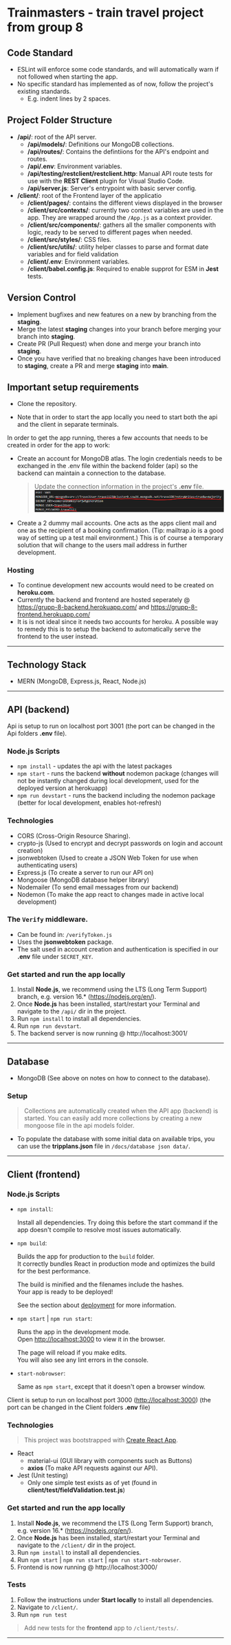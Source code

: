 # Trainmasters - train travel project from group 8

## Code Standard
- ESLint will enforce some code standards, and will automatically warn if not followed when starting the app.
- No specific standard has implemented as of now, follow the project's existing standards.
    - E.g. indent lines by 2 spaces.

## Project Folder Structure
- **/api/**: root of the API server.
    - **/api/models/**: Definitions our MongoDB collections.
    - **/api/routes/**: Contains the defintiions for the API's endpoint and routes.
    - **/api/.env**: Environment variables.
    - **/api/testing/restclient/restclient.http**: Manual API route tests for use with the **REST Client** plugin for Visual Studio Code.
    - **/api/server.js**: Server's entrypoint with basic server config.
- **/client/**: root of the Frontend layer of the applicatio
    - **/client/pages/**: contains the different views displayed in the browser
    - **/client/src/contexts/**: currently two context variables are used in the app. They are wrapped around the `/App.js` as a context provider.
    - **/client/src/components/**: gathers all the smaller components with logic, ready to be served to different pages when needed.
    - **/client/src/styles/**: CSS files.
    - **/client/src/utils/**: utility helper classes to parse and format date variables and for field validation
    - **/client/.env**: Environment variables.
    - **/client/babel.config.js**: Required to enable supprot for ESM in **Jest** tests.

## Version Control
- Implement bugfixes and new features on a new by branching from the **staging**.
- Merge the latest **staging** changes into your branch before merging your branch into **staging**.
- Create PR (Pull Request) when done and merge your branch into **staging**.
- Once you have verified that no breaking changes have been introduced to **staging**, create a PR and merge **staging** into **main**.

## Important setup requirements
- Clone the repository.

- Note that in order to start the app locally you need to start both the api and the client in separate terminals. 


In order to get the app running, theres a few accounts that needs to be created in order for the app to work:

- Create an account for MongoDB atlas. The login credentials needs to be exchanged in the .env file within the backend folder (api) so the backend can maintain a connection to the database.

    > Update the connection information in the project's **.env** file.
    ![The backend's .env file.](docs/images/backend-.env-file.png)

- Create a 2 dummy mail accounts. One acts as the apps client mail and one as the recipient of a booking confirmation. (Tip: mailtrap.io is a good way of setting up a test mail environment.) This is of course a temporary solution that will change to the users mail address in further development.


### Hosting

- To continue development new accounts would need to be created on **heroku.com**.
- Currently the backend and frontend are hosted seperately @ https://grupp-8-backend.herokuapp.com/ and https://grupp-8-frontend.herokuapp.com/
- It is is not ideal since it needs two accounts for heroku. A possible way to remedy this is to setup the backend to automatically serve the frontend to the user instead.

---

## Technology Stack
- MERN (MongoDB, Express.js, React, Node.js)

---

## API (backend)

Api is setup to run on localhost port 3001 (the port can be changed in the Api folders **.env** file).

### Node.js Scripts
- `npm install` - updates the api with the latest packages
- `npm start` - runs the backend **without** nodemon package (changes will not be instantly changed during local development, used for the deployed version at herokuapp)
- `npm run devstart` - runs the backend including the nodemon package (better for local development, enables hot-refresh)

### Technologies
- CORS (Cross-Origin Resource Sharing).
- crypto-js (Used to encrypt and decrypt passwords on login and account creation)
- jsonwebtoken (Used to create a JSON Web Token for use when authenticating users)
- Express.js (To create a server to run our API on)
- Mongoose (MongoDB database helper library)
- Nodemailer (To send email messages from our backend)
- Nodemon (To make the app react to changes made in active local development)

### The `Verify` middleware.
- Can be found in: `/verifyToken.js`
- Uses the **jsonwebtoken** package.
- The salt used in account creation and authentication is specified in our **.env** file under `SECRET_KEY`.

### Get started and run the app locally
1. Install **Node.js**, we recommend using the LTS (Long Term Support) branch, e.g. version 16.* (https://nodejs.org/en/).
1. Once **Node.js** has been installed, start/restart your Terminal and navigate to the `/api/` dir in the project.
1. Run `npm install` to install all dependencies.
1. Run `npm run devstart`.
1. The backend server is now running @ http://localhost:3001/


---


## Database
- MongoDB (See above on notes on how to connect to the database).

### Setup
> Collections are automatically created when the API app (backend) is started. You can easily add more collections by creating a new mongoose file in the api models folder.

- To populate the database with some initial data on available trips, you can use the **tripplans.json** file in `/docs/database json data/`.


---


## Client (frontend)

### Node.js Scripts
- `npm install`: 
    
    Install all dependencies. Try doing this before the start command if the app doesn't compile to resolve most issues automatically.
    
- `npm build`:

    Builds the app for production to the `build` folder.\
    It correctly bundles React in production mode and optimizes the build for the best performance.

    The build is minified and the filenames include the hashes.\
    Your app is ready to be deployed!

    See the section about [deployment](https://facebook.github.io/create-react-app/docs/deployment) for more information.

- `npm start` | `npm run start`:

    Runs the app in the development mode.\
    Open [http://localhost:3000](http://localhost:3000) to view it in the browser.

    The page will reload if you make edits.\
    You will also see any lint errors in the console.

- `start-nobrowser`: 
    
    Same as `npm start`, except that it doesn't open a browser window.

Client is setup to run on localhost port 3000 ([http://localhost:3000](http://localhost:3000)) (the port can be changed in the Client folders **.env** file)

### Technologies
> This project was bootstrapped with [Create React App](https://github.com/facebook/create-react-app).

- React
    - material-ui (GUI library with components such as Buttons)
    - **axios** (To make API requests against our API).
- Jest (Unit testing)
    - Only one simple test exists as of yet (found in **client/test/fieldValidation.test.js**)


### Get started and run the app locally
1. Install **Node.js**, we recommend the LTS (Long Term Support) branch, e.g. version 16.* (https://nodejs.org/en/).
1. Once **Node.js** has been installed, start/restart your Terminal and navigate to the `/client/` dir in the project.
1. Run `npm install` to install all dependencies.
1. Run `npm start` | `npm run start` | `npm run start-nobrowser`.
1. Frontend is now running @ http://localhost:3000/


### Tests
1. Follow the instructions under **Start locally** to install all dependencies.
1. Navigate to `/client/`.
1. Run `npm run test`

> Add new tests for the **frontend** app to `/client/tests/`.

---